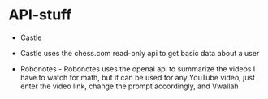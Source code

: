 # API-stuff
- Castle
-   Castle uses the chess.com read-only api to get basic data about a user


- Robonotes
        - Robonotes uses the openai api to summarize the videos I have to watch for math, but it can be used for any YouTube video, just enter the video link, change the prompt accordingly, and Vwallah 
